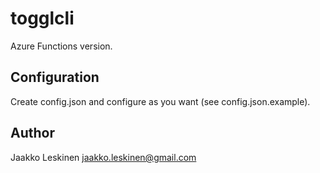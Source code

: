 # togglcli

Azure Functions version.

## Configuration

Create config.json and configure as you want (see config.json.example).

## Author

Jaakko Leskinen <jaakko.leskinen@gmail.com>
